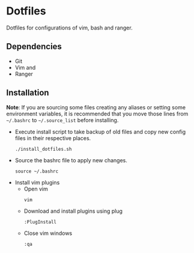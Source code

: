 # Dotfiles

Dotfiles for configurations of vim, bash and ranger.

## Dependencies

- Git
- Vim and 
- Ranger

## Installation

**Note**: If you are sourcing some files creating any aliases or setting some 
environment variables, it is recommended that you move those lines from `~/.bashrc`
to `~/.source_list` before installing.

- Execute install script to take backup of old files and copy new config files
  in their respective places.
    ```
    ./install_dotfiles.sh
    ```
- Source the bashrc file to apply new changes.
    ```
    source ~/.bashrc
    ```
- Install vim plugins
  - Open vim
    ```
    vim
    ```
  - Download and install plugins using plug
    ```
    :PlugInstall
    ```
  - Close vim windows
    ```
    :qa
    ```
